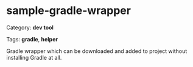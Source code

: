 # sample-gradle-wrapper

Category: **dev tool**

Tags: **gradle**, **helper**

Gradle wrapper which can be downloaded and added to project without installing Gradle at all.
